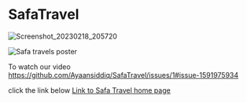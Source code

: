 # SafaTravel
![Screenshot_20230218_205720](https://user-images.githubusercontent.com/124867734/219874137-f023ca22-a727-4821-b208-067eede391ef.jpg)

![Safa travels poster](https://user-images.githubusercontent.com/124867734/219876450-fa19de0e-22b5-4aa2-8858-7c2bd1867ea0.jpg)

To watch our video
https://github.com/Ayaansiddiq/SafaTravel/issues/1#issue-1591975934

 click the link below
[Link to Safa Travel home page](https://ayaansiddiq.github.io/SafaTravel/Index.html.html)
